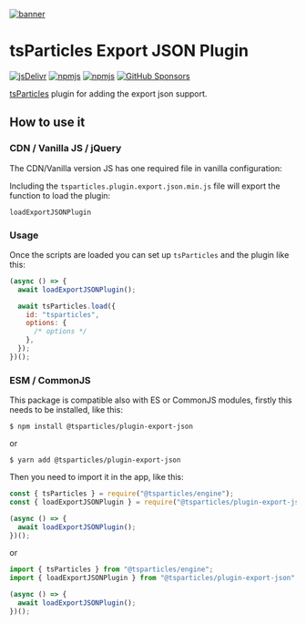 [![banner](https://particles.js.org/jsons/banner3.png)](https://particles.js.org)

# tsParticles Export JSON Plugin

[![jsDelivr](https://data.jsdelivr.com/v1/package/npm/@tsparticles/plugin-export-json/badge)](https://www.jsdelivr.com/package/npm/@tsparticles/plugin-export-json)
[![npmjs](https://badge.fury.io/js/@tsparticles/plugin-export-json.svg)](https://www.npmjs.com/package/@tsparticles/plugin-export-json)
[![npmjs](https://img.shields.io/npm/dt/@tsparticles/plugin-export-json)](https://www.npmjs.com/package/@tsparticles/plugin-export-json) [![GitHub Sponsors](https://img.shields.io/github/sponsors/matteobruni)](https://github.com/sponsors/matteobruni)

[tsParticles](https://github.com/matteobruni/tsparticles) plugin for adding the export json support.

## How to use it

### CDN / Vanilla JS / jQuery

The CDN/Vanilla version JS has one required file in vanilla configuration:

Including the `tsparticles.plugin.export.json.min.js` file will export the function to load the plugin:

```text
loadExportJSONPlugin
```

### Usage

Once the scripts are loaded you can set up `tsParticles` and the plugin like this:

```javascript
(async () => {
  await loadExportJSONPlugin();

  await tsParticles.load({
    id: "tsparticles",
    options: {
      /* options */
    },
  });
})();
```

### ESM / CommonJS

This package is compatible also with ES or CommonJS modules, firstly this needs to be installed, like this:

```shell
$ npm install @tsparticles/plugin-export-json
```

or

```shell
$ yarn add @tsparticles/plugin-export-json
```

Then you need to import it in the app, like this:

```javascript
const { tsParticles } = require("@tsparticles/engine");
const { loadExportJSONPlugin } = require("@tsparticles/plugin-export-json");

(async () => {
  await loadExportJSONPlugin();
})();
```

or

```javascript
import { tsParticles } from "@tsparticles/engine";
import { loadExportJSONPlugin } from "@tsparticles/plugin-export-json";

(async () => {
  await loadExportJSONPlugin();
})();
```
